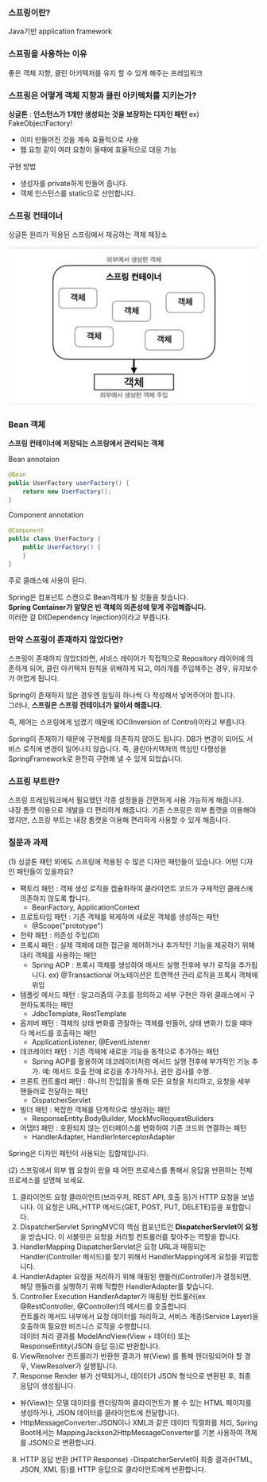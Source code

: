 ### 스프링이란?
Java기반 application framework

### 스프링을 사용하는 이유
좋은 객체 지향, 클린 아키텍처를 유지 할 수 있게 해주는 프레임워크  

### 스프링은 어떻게 객체 지향과 클린 아키텍처를 지키는가?
**싱글톤** : **인스턴스가 1개만 생성되는 것을 보장하는 디자인 패턴**
ex) FakeObjectFactory!

- 이미 만들어진 것을 계속 효율적으로 사용  
- 웹 요청 같이 여러 요청이 올때에 효율적으로 대응 가능

구현 방법
- 생성자를 private하게 만들어 줍니다.
- 객체 인스턴스를 static으로 선언합니다.

### 스프링 컨테이너
싱글톤 원리가 적용된 스프링에서 제공하는 객체 제장소

![img.png](img.png)

### Bean 객체
**스프링 컨테이너에 저장되는 스프링에서 관리되는 객체**

Bean annotaion
```java
@Bean
public UserFactory userFactory() {
    return new UserFactory();
}
```

Component annotation
```java
@Component
public class UserFactory {
    public UserFactory() {
    }
}
```
주로 클래스에 사용이 된다.


Spring은 컴포넌트 스캔으로 Bean객체가 될 것들을 찾습니다.  
**Spring Container가 알맞은 빈 객체의 의존성에 맞게 주입해줍니다.**  
이러한 걸 DI(Dependency Injection)이라고 부릅니다.  

### 만약 스프링이 존재하지 않았다면?

스프링이 존재하지 않았더라면, 서비스 레이어가 직접적으로 Repository 레이어에 의존하게 되어,
클린 아키텍처 원칙을 위배하게 되고, 여러개를 주입해주는 경우, 유지보수가 어렵게 됩니다.

Spring이 존재하지 않은 경우엔 일일히 하나씩 다 작성해서 넣어주어야 합니다.  
그러나, **스프링은 스프링 컨테이너가 알아서 해줍니다.**

즉, 제어는 스프링에게 넘겼기 때문에 IOC(Inversion of Control)이라고 부릅니다.


Spring이 존재하기 때문에 구현체를 의존하지 않아도 됩니다.
DB가 변경이 되어도 서비스 로직에 변경이 일어나지 않습니다. 즉, 클린아키텍처의 핵심인 다형성을 SpringFramework로 완전히 구현해 낼 수 있게 되었습니다.  


### 스프링 부트란?
스프링 프레임워크에서 필요했던 각종 설정들을 간편하게 사용 가능하게 해줍니다.  
내장 톰캣 이용으로 개발을 더 편리하게 해줍니다. 기존 스프링은 외부 톰캣을 이용해야 했지만, 스프링 부트는 내장 톰캣을 이용해 편리하게 사용할 수 있게 해줍니다.  

### 질문과 과제
(1) 싱글톤 패턴 외에도 스프링에 적용된 수 많은 디자인 패턴들이 있습니다. 어떤 디자인 패턴들이 있을까요?
- 팩토리 패턴 : 객체 생성 로직을 캡슐화하여 클라이언트 코드가 구체적인 클래스에 의존하지 않도록 합니다.
  - BeanFactory, ApplicationContext
- 프로토타입 패턴 : 기존 객체를 복제하여 새로운 객체를 생성하는 패턴
  - @Scope("prototype")
- 전략 패턴 : 의존성 주입(DI)
- 프록시 패턴 : 실제 객체에 대한 접근을 제어하거나 추가적인 기능을 제공하기 위해 대리 객체를 사용하는 패턴
  - Spring AOP : 프록시 객체를 생성하여 메서드 실행 전후에 부가 로직을 추가됩니다. ex) @Transactional 어노테이션은 트랜잭션 관리 로직을 프록시 객체에 위임
- 템플릿 메서드 패턴 : 알고리즘의 구조를 정의하고 세부 구현은 하위 클래스에서 구현하도록하는 패턴
  - JdbcTemplate, RestTemplate
- 옵저버 패턴 : 객체의 상태 변화를 관찰하는 객체를 만들어, 상태 변화가 있을 때마다 메서드를 호출하는 패턴
  - ApplicationListener, @EventListener
- 데코레이터 패턴 : 기존 객체에 새로운 기능을 동적으로 추가하는 패턴
  - Spring AOP를 활용하여 데코레이터처럼 메서드 실행 전후에 부가적인 기능 추가. 예: 메서드 호출 전에 로깅을 추가하거나, 권한 검사를 수행.
- 프론트 컨트롤러 패턴 : 하나의 진입점을 통해 모든 요청을 처리하고, 요청을 세부 핸들러로 전달하는 패턴
  - DispatcherServlet
- 빌더 패턴 : 복잡한 객체를 단계적으로 생성하는 패턴
  - ResponseEntity.BodyBuilder, MockMvcRequestBuilders
- 어댑터 패턴 : 호환되지 않는 인터페이스를 변화하여 기존 코드와 연결하는 패턴
  - HandlerAdapter, HandlerInterceptorAdapter

Spring은 디자인 패턴이 사용되는 집합체입니다.  


(2) 스프링에서 외부 웹 요청이 왔을 때 어떤 프로세스를 통해서 응답을 반환하는 전체 프로세스를 설명해 보세요.

1. 클라이언트 요청
클라이언트(브라우저, REST API, 호출 등)가 HTTP 요청을 보냅니다. 이 요청은 URL,HTTP 메서드(GET, POST, PUT, DELETE)등을 포함합니다.
2. DispatcherServlet
SpringMVC의 핵심 컴포넌트인 **DispatcherServlet이 요청**을 받습니다. 이 서블릿은 요청을 처리할 컨트롤러를 찾아주는 역할을 합니다.
3. HandlerMapping
DispatcherServlet은 요청 URL과 매핑되는 Handler(Controller 메서드)를 찾기 위해서 HandlerMapping에게 요청을 위임합니다.
4. HandlerAdapter
요청을 처리하기 위해 매핑된 핸들러(Controller)가 결정되면, 해당 핸들러를 실행하기 위해 적합한 HandlerAdapter를 찾습니다.  
5. Controller Execution
HandlerAdapter가 매핑된 컨트롤러(ex @RestController, @Controller)의 메서드를 호출합니다.  
컨트롤러 메서드 내부에서 요청 데이터를 처리하고, 서비스 계층(Service Layer)을 호출하여 필요한 비즈니스 로직을 수행합니다.  
데이터 처리 결과를 ModelAndView(View + 데이터) 또는 ResponseEntity(JSON 응답 등)로 반환합니다.  
6. ViewResolver
컨트롤러가 반환한 결과가 뷰(View) 를 통해 렌더링되어야 할 경우, ViewResolver가 실행됩니다.
7. Response Render
뷰가 선택되거나, 데이터가 JSON 형식으로 변환된 후, 최종 응답이 생성됩니다.
- 뷰(View)는 모델 데이터를 렌더링하여 클라이언트가 볼 수 있는 HTML 페이지를 생성하거나, JSON 데이터를 클라이언트에 전달합니다.
- HttpMessageConverter:JSON이나 XML과 같은 데이터 직렬화를 처리, Spring Boot에서는 MappingJackson2HttpMessageConverter를 기본 사용하여 객체를 
  JSON으로 변환합니다.
8. HTTP 응답 반환 (HTTP Response)
-DispatcherServlet이 최종 결과(HTML, JSON, XML 등)를 HTTP 응답으로 클라이언트에게 반환합니다.




